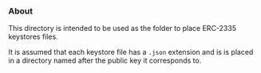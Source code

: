 ### About

This directory is intended to be used as the folder to place ERC-2335 keystores
files.

It is assumed that each keystore file has a `.json` extension and is is placed
in a directory named after the public key it corresponds to.
